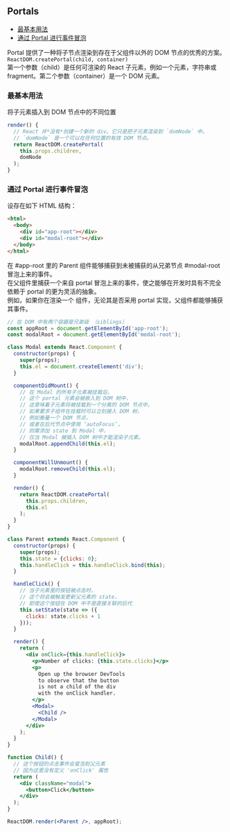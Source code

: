 ## Portals

<!-- toc -->

- [最基本用法](#%E6%9C%80%E5%9F%BA%E6%9C%AC%E7%94%A8%E6%B3%95)
- [通过 Portal 进行事件冒泡](#%E9%80%9A%E8%BF%87-portal-%E8%BF%9B%E8%A1%8C%E4%BA%8B%E4%BB%B6%E5%86%92%E6%B3%A1)

<!-- tocstop -->

Portal 提供了一种将子节点渲染到存在于父组件以外的 DOM 节点的优秀的方案。 `ReactDOM.createPortal(child, container)`                            
第一个参数（child）是任何可渲染的 React 子元素，例如一个元素，字符串或 fragment。第二个参数（container）是一个 DOM 元素。
                  
### 最基本用法
将子元素插入到 DOM 节点中的不同位置
```jsx harmony
render() {
  // React 并*没有*创建一个新的 div。它只是把子元素渲染到 `domNode` 中。
  // `domNode` 是一个可以在任何位置的有效 DOM 节点。
  return ReactDOM.createPortal(
    this.props.children,
    domNode
  );
}
```

### 通过 Portal 进行事件冒泡
设存在如下 HTML 结构：
```html
<html>
  <body>
    <div id="app-root"></div>
    <div id="modal-root"></div>
  </body>
</html>
```
在 #app-root 里的 Parent 组件能够捕获到未被捕获的从兄弟节点 #modal-root 冒泡上来的事件。                        
在父组件里捕获一个来自 portal 冒泡上来的事件，使之能够在开发时具有不完全依赖于 portal 的更为灵活的抽象。                                    
例如，如果你在渲染一个 <Modal /> 组件，无论其是否采用 portal 实现，父组件都能够捕获其事件。                         

```jsx harmony
// 在 DOM 中有两个容器是兄弟级 （siblings）
const appRoot = document.getElementById('app-root');
const modalRoot = document.getElementById('modal-root');

class Modal extends React.Component {
  constructor(props) {
    super(props);
    this.el = document.createElement('div');
  }

  componentDidMount() {
    // 在 Modal 的所有子元素被挂载后，
    // 这个 portal 元素会被嵌入到 DOM 树中，
    // 这意味着子元素将被挂载到一个分离的 DOM 节点中。
    // 如果要求子组件在挂载时可以立刻接入 DOM 树，
    // 例如衡量一个 DOM 节点，
    // 或者在后代节点中使用 ‘autoFocus’，
    // 则需添加 state 到 Modal 中，
    // 仅当 Modal 被插入 DOM 树中才能渲染子元素。
    modalRoot.appendChild(this.el);
  }

  componentWillUnmount() {
    modalRoot.removeChild(this.el);
  }

  render() {
    return ReactDOM.createPortal(
      this.props.children,
      this.el
    );
  }
}

class Parent extends React.Component {
  constructor(props) {
    super(props);
    this.state = {clicks: 0};
    this.handleClick = this.handleClick.bind(this);
  }

  handleClick() {
    // 当子元素里的按钮被点击时，
    // 这个将会被触发更新父元素的 state，
    // 即使这个按钮在 DOM 中不是直接关联的后代
    this.setState(state => ({
      clicks: state.clicks + 1
    }));
  }

  render() {
    return (
      <div onClick={this.handleClick}>
        <p>Number of clicks: {this.state.clicks}</p>
        <p>
          Open up the browser DevTools
          to observe that the button
          is not a child of the div
          with the onClick handler.
        </p>
        <Modal>
          <Child />
        </Modal>
      </div>
    );
  }
}

function Child() {
  // 这个按钮的点击事件会冒泡到父元素
  // 因为这里没有定义 'onClick' 属性
  return (
    <div className="modal">
      <button>Click</button>
    </div>
  );
}

ReactDOM.render(<Parent />, appRoot);
```

